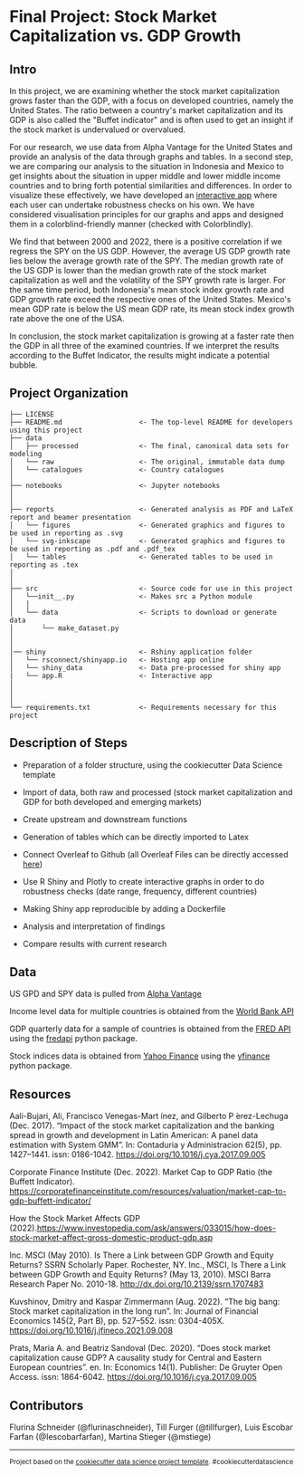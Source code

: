 Final Project: Stock Market Capitalization vs. GDP Growth
==============================

Intro
------------

In this project, we are examining whether the stock market capitalization grows faster than the GDP, with a focus on developed countries, namely the United States. The ratio between a country's market capitalization and its GDP is also called the "Buffet indicator" and is often used to get an insight if the stock market is undervalued or overvalued. 

For our research, we use data from Alpha Vantage for the United States and provide an analysis of the data through graphs and tables. In a second step, we are comparing our analysis to the situation in Indonesia and Mexico to get insights about the situation in upper middle and lower middle income countries and to bring forth potential similarities and differences. In order to visualize these effectively, we have developed an [interactive app](https://flurinaschneider.shinyapps.io/DTFF22/) where each user can undertake robustness checks on his own. We have considered visualisation principles for our graphs and apps and designed them in a colorblind-friendly manner (checked with Colorblindly).

We find that between 2000 and 2022, there is a positive correlation if we regress the SPY on the US GDP. However, the average US GDP growth rate lies below the average growth rate of the SPY. The median growth rate of the US GDP is lower than the median growth rate of the stock market capitalization as well and the volatility of the SPY growth rate is larger. For the same time period, both Indonesia's mean stock index growth rate and GDP growth rate exceed the respective ones of the United States. Mexico's mean GDP rate is below the US mean GDP rate, its mean stock index growth rate above the one of the USA. 

In conclusion, the stock market capitalization is growing at a faster rate then the GDP in all three of the examined countries. If we interpret the results according to the Buffet Indicator, the results might indicate a potential bubble.

Project Organization
------------

    ├── LICENSE
    ├── README.md                   <- The top-level README for developers using this project
    ├── data
    │   ├── processed               <- The final, canonical data sets for modeling
    │   └── raw                     <- The original, immutable data dump
    │   └── catalogues              <- Country catalogues
    │
    ├── notebooks                   <- Jupyter notebooks
    │
    │
    ├── reports                     <- Generated analysis as PDF and LaTeX report and beamer presentation
    │   └── figures                 <- Generated graphics and figures to be used in reporting as .svg
    │   └── svg-inkscape            <- Generated graphics and figures to be used in reporting as .pdf and .pdf_tex
    │   └── tables                  <- Generated tables to be used in reporting as .tex
    │
    │
    ├── src                         <- Source code for use in this project
    │   └──init__.py                <- Makes src a Python module
    │   │
    │   └── data                    <- Scripts to download or generate data
    │       └── make_dataset.py
    │ 
    │ 
    │── shiny                       <- Rshiny application folder
    │   └── rsconnect/shinyapp.io   <- Hosting app online
    │   └── shiny_data              <- Data pre-processed for shiny app
    |   └── app.R                   <- Interactive app
    │
    │
    │
    └── requirements.txt            <- Requirements necessary for this project


Description of Steps 
------------

- Preparation of  a folder structure, using the cookiecutter Data Science template

- Import of data, both raw and processed (stock market capitalization and GDP for both developed and emerging markets)

- Create upstream and downstream functions

- Generation of tables which can be directly imported to Latex 

- Connect Overleaf to Github (all Overleaf Files can be directly accessed [here](https://www.overleaf.com/7537555654mtpkfdhpvwcf))

- Use R Shiny and Plotly to create interactive graphs in order to do robustness checks (date range, frequency, different countries)

- Making Shiny app reproducible by adding a Dockerfile

- Analysis and interpretation of findings

- Compare results with current research

Data 
------------

US GPD and SPY data is pulled from [Alpha Vantage](www.alphavantage.co)

Income level data for multiple countries is obtained from the [World Bank API](https://datahelpdesk.worldbank.org/knowledgebase/articles/889392-about-the-indicators-api-documentation)

GDP quarterly data for a sample of countries is obtained from the [FRED API](https://fred.stlouisfed.org/docs/api/fred/) using the [fredapi](https://github.com/mortada/fredapi) python package.

Stock indices data is obtained from [Yahoo Finance](https://finance.yahoo.com) using the [yfinance](https://pypi.org/project/yfinance/) python package.

Resources
------------
Aali-Bujari, Ali, Francisco Venegas-Mart ́ınez, and Gilberto P ́erez-Lechuga (Dec. 2017). “Impact of the stock market capitalization and the banking spread in growth and development in Latin American: A panel data estimation with System GMM”. In: Contaduria y Administracion 62(5), pp. 1427–1441. issn: 0186-1042. https://doi.org/10.1016/j.cya.2017.09.005

Corporate Finance Institute (Dec. 2022). Market Cap to GDP Ratio (the Buffett Indicator). https://corporatefinanceinstitute.com/resources/valuation/market-cap-to-gdp-buffett-indicator/

How the Stock Market Affects GDP (2022).https://www.investopedia.com/ask/answers/033015/how-does-stock-market-affect-gross-domestic-product-gdp.asp

Inc. MSCI (May 2010). Is There a Link between GDP Growth and Equity Returns? SSRN Scholarly Paper. Rochester, NY. Inc., MSCI, Is There a Link between GDP Growth and Equity Returns? (May 13, 2010). MSCI Barra Research Paper No. 2010-18. http://dx.doi.org/10.2139/ssrn.1707483

Kuvshinov, Dmitry and Kaspar Zimmermann (Aug. 2022). “The big bang: Stock market capitalization in the long run”. In: Journal of Financial Economics 145(2, Part B), pp. 527–552. issn: 0304-405X. https://doi.org/10.1016/j.jfineco.2021.09.008 

Prats, Maria A. and Beatriz Sandoval (Dec. 2020). “Does stock market capitalization cause GDP? A causality study for Central and Eastern European countries”. en. In: Economics 14(1). Publisher: De Gruyter Open Access. issn: 1864-6042. https://doi.org/10.1016/j.cya.2017.09.005

Contributors
------------

Flurina Schneider (@flurinaschneider), Till Furger (@tillfurger), Luis Escobar Farfan (@Iescobarfarfan), Martina Stieger (@mstiege)

--------

<p><small>Project based on the <a target="_blank" href="https://drivendata.github.io/cookiecutter-data-science/">cookiecutter data science project template</a>. #cookiecutterdatascience</small></p>
